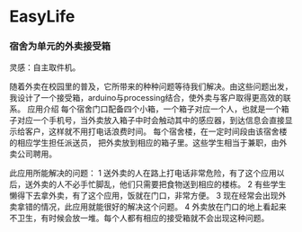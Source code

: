 # EasyLife
### 宿舍为单元的外卖接受箱 

灵感：自主取件机。

  随着外卖在校园里的普及，它所带来的种种问题等待我们解决。由这些问题出发，我设计了一个接受箱，arduino与processing结合，使外卖与客户取得更高效的联系。
  应用介绍 
    每个宿舍门口配备四个小箱，一个箱子对应一个人，也就是一个箱子对应一个手机号，当外卖放入箱子中时会触动其中的感应器，到达信息会直接显示给客户，这样就不用打电话浪费时间。
 每个宿舍楼，在一定时间段由该宿舍楼的相应学生担任派送员， 把外卖放到相应的箱子里。这些学生相当于兼职，由外卖公司聘用。
  
  
  此应用所能解决的问题：
  1  送外卖的人在路上打电话非常危险，有了这个应用以后，送外卖的人不必手忙脚乱，他们只需要把食物送到相应的楼栋。
  2  有些学生懒得下去拿外卖，有了这个应用，饭就在门口，非常方便。
  3  现在经常会出现外卖拿错的情况，此应用就能很好的解决这个问题。
  4   外卖放在门口的地上看起来不卫生，有时候会放一堆。每个人都有相应的接受箱就不会出现这种问题。 
